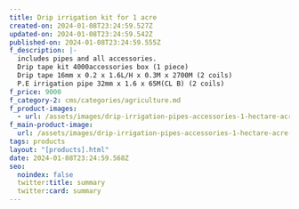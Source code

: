 ```yaml
---
title: Drip irrigation kit for 1 acre
created-on: 2024-01-08T23:24:59.527Z
updated-on: 2024-01-08T23:24:59.542Z
published-on: 2024-01-08T23:24:59.555Z
f_description: |-
  includes pipes and all accessories. 
  Drip tape kit 4000accessories box (1 piece)
  Drip tape 16mm x 0.2 x 1.6L/H x 0.3M x 2700M (2 coils)
  P.E irrigation pipe 32mm x 1.6 x 65M(CL B) (2 coils)
f_price: 9000
f_category-2: cms/categories/agriculture.md
f_product-images:
  - url: /assets/images/drip-irrigation-pipes-accessories-1-hectare-acre-2-farm3.png
f_main-product-image:
  url: /assets/images/drip-irrigation-pipes-accessories-1-hectare-acre-2-farm.jpg
tags: products
layout: "[products].html"
date: 2024-01-08T23:24:59.568Z
seo:
  noindex: false
  twitter:title: summary
  twitter:card: summary
---
```

